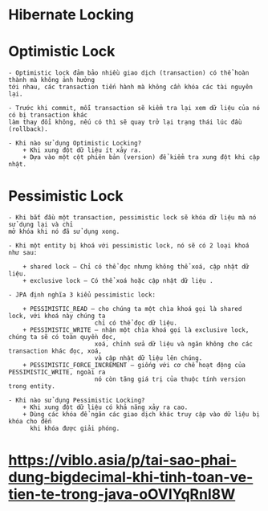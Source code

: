 # Hibernate Locking

# Optimistic Lock

    - Optimistic lock đảm bảo nhiều giao dịch (transaction) có thể hoàn thành mà không ảnh hưởng 
    tới nhau, các transaction tiến hành mà không cần khóa các tài nguyên lại.
    
    - Trước khi commit, mỗi transaction sẽ kiểm tra lại xem dữ liệu của nó có bị transaction khác 
    làm thay đổi không, nếu có thì sẽ quay trở lại trạng thái lúc đầu (rollback).

    - Khi nào sử dụng Optimistic Locking?
        + Khi xung đột dữ liệu ít xảy ra. 
        + Dựa vào một cột phiên bản (version) để kiểm tra xung đột khi cập nhật.

# Pessimistic Lock

    - Khi bắt đầu một transaction, pessimistic lock sẽ khóa dữ liệu mà nó sử dụng lại và chỉ 
    mở khóa khi nó đã sử dụng xong.

    - Khi một entity bị khoá với pessimistic lock, nó sẽ có 2 loại khoá như sau:

        + shared lock – Chỉ có thể đọc nhưng không thể xoá, cập nhật dữ liệu.
        + exclusive lock – Có thể xoá hoặc cập nhật dữ liệu .

    - JPA định nghĩa 3 kiểu pessimistic lock:

        + PESSIMISTIC_READ – cho chúng ta một chìa khoá gọi là shared lock, với khoá này chúng ta 
                            chỉ có thể đọc dữ liệu.
        + PESSIMISTIC_WRITE – nhận một chìa khoá gọi là exclusive lock, chúng ta sẽ có toàn quyền đọc, 
                            xoá, chỉnh sửa dữ liệu và ngăn không cho các transaction khác đọc, xoá, 
                            và cập nhật dữ liệu lên chúng.
        + PESSIMISTIC_FORCE_INCREMENT – giống với cơ chế hoạt động của PESSIMISTIC_WRITE, ngoài ra 
                            nó còn tăng giá trị của thuộc tính version trong entity.

    - Khi nào sử dụng Pessimistic Locking?
        + Khi xung đột dữ liệu có khả năng xảy ra cao.
        + Dùng các khóa để ngăn các giao dịch khác truy cập vào dữ liệu bị khóa cho đến 
          khi khóa được giải phóng.

# https://viblo.asia/p/tai-sao-phai-dung-bigdecimal-khi-tinh-toan-ve-tien-te-trong-java-oOVlYqRnl8W
